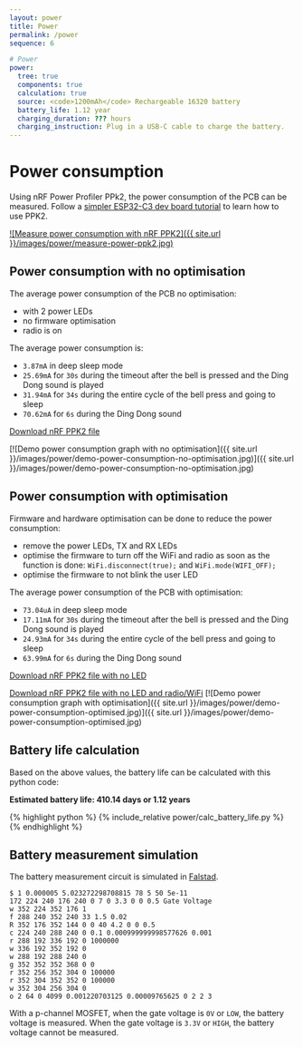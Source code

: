 ```yaml
---
layout: power
title: Power
permalink: /power
sequence: 6

# Power
power:
  tree: true
  components: true
  calculation: true
  source: <code>1200mAh</code> Rechargeable 16320 battery
  battery_life: 1.12 year
  charging_duration: ??? hours
  charging_instruction: Plug in a USB-C cable to charge the battery.
---
```


# Power consumption

Using nRF Power Profiler PPk2, the power consumption of the PCB can be measured. Follow a [simpler ESP32-C3 dev board tutorial](https://hutscape.com/tutorials/nrf-power-profiler-esp32c3) to learn how to use PPK2.

[![Measure power consumption with nRF PPK2]({{ site.url }}/images/power/measure-power-ppk2.jpg)]()

## Power consumption with no optimisation

The average power consumption of the PCB no optimisation:

- with 2 power LEDs
- no firmware optimisation
- radio is on

The average power consumption is:

- `3.87mA` in deep sleep mode
- `25.69mA` for `30s` during the timeout after the bell is pressed and the Ding Dong sound is played
- `31.94mA` for `34s` during the entire cycle of the bell press and going to sleep
- `70.62mA` for `6s` during the Ding Dong sound

<a href="{{ site.github.raw_content_url }}/power/demo-power-consumption-no-optimisation.ppk2" class="button is-info">Download nRF PPK2 file</a>

[![Demo power consumption graph with no optimisation]({{ site.url }}/images/power/demo-power-consumption-no-optimisation.jpg)]({{ site.url }}/images/power/demo-power-consumption-no-optimisation.jpg)

## Power consumption with optimisation

Firmware and hardware optimisation can be done to reduce the power consumption:

- remove the power LEDs, TX and RX LEDs
- optimise the firmware to turn off the WiFi and radio as soon as the function is done: `WiFi.disconnect(true);` and `WiFi.mode(WIFI_OFF);`
- optimise the firmware to not blink the user LED

The average power consumption of the PCB with optimisation:

- `73.04uA` in deep sleep mode
- `17.11mA` for `30s` during the timeout after the bell is pressed and the Ding Dong sound is played
- `24.93mA` for `34s` during the entire cycle of the bell press and going to sleep
- `63.99mA` for `6s` during the Ding Dong sound

<a href="{{ site.github.raw_content_url }}/power/demo-power-consumption-no-led.ppk2" class="button is-info">Download nRF PPK2 file with no LED</a>

<a href="{{ site.github.raw_content_url }}/power/demo-power-consumption-no-radio.ppk2" class="button is-info">Download nRF PPK2 file with no LED and radio/WiFi</a>
[![Demo power consumption graph with optimisation]({{ site.url }}/images/power/demo-power-consumption-optimised.jpg)]({{ site.url }}/images/power/demo-power-consumption-optimised.jpg)

## Battery life calculation

Based on the above values, the battery life can be calculated with this python code:

**Estimated battery life: 410.14 days or 1.12 years**

{% highlight python %}
{% include_relative power/calc_battery_life.py %}
{% endhighlight %}

## Battery measurement simulation

The battery measurement circuit is simulated in [Falstad](https://www.falstad.com/circuit/circuitjs.html?ctz=CQAgjCAMB0l3BWEDYCYDMqDsrUE4AOLSAgsJLA5ZSZAUwFowwAoMHEXAFk69vYBsvWrSxQQ6aOnEjoSAOIBDAC50QANQD2AG2WKA5nRYB3CQlSdUPdOfBYhrAGadSwsxau100sHKhoWACV3OyEbCzAuHhEQPljoCxiYBBYAY0seTxcqLNkIGHg8IuKiggQse1QhAshWACds8DwLbwdm8TB4eBMJdDaW2zB2yB7UVyGPV1yWfRDwuYEqERYG+dQEMNt0SGjwLpHVrZ252359nvntzI2JY5HNThABXb4i6hq4PHsN9fEPCRYQA).

```
$ 1 0.000005 5.023272298708815 78 5 50 5e-11
172 224 240 176 240 0 7 0 3.3 0 0 0.5 Gate Voltage
w 352 224 352 176 1
f 288 240 352 240 33 1.5 0.02
R 352 176 352 144 0 0 40 4.2 0 0 0.5
c 224 240 288 240 0 0.1 0.000999999998577626 0.001
r 288 192 336 192 0 1000000
w 336 192 352 192 0
w 288 192 288 240 0
g 352 352 352 368 0 0
r 352 256 352 304 0 100000
r 352 304 352 352 0 100000
w 352 304 256 304 0
o 2 64 0 4099 0.001220703125 0.00009765625 0 2 2 3
```

With a p-channel MOSFET, when the gate voltage is `0V` or `LOW`, the battery voltage is measured. When the gate voltage is `3.3V` or `HIGH`, the battery voltage cannot be measured.

